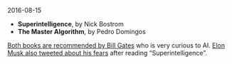 2016-08-15

* **Superintelligence**, by Nick Bostrom
* **The Master Algorithm**, by Pedro Domingos

[Both books are recommended by Bill Gates](http://qz.com/698334/bill-gates-says-these-are-the-two-books-we-should-all-read-to-understand-ai/) who is very curious to AI. [Elon Musk also tweeted about his fears](http://qz.com/244334/here-are-some-of-the-terrifying-possibilities-that-have-elon-musk-worried-about-artificial-intelligence/) after reading “Superintelligence”.
